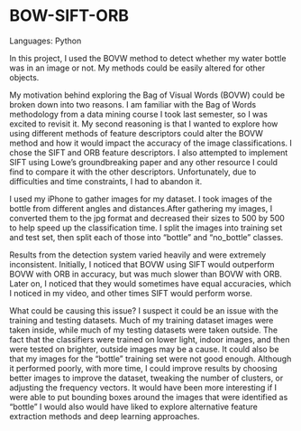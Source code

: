 # BOW-SIFT-ORB
Languages: Python

In this project, I used the BOVW method to detect whether my water bottle was in an image or not. My methods could be easily altered for other objects.

My motivation behind exploring the Bag of Visual Words (BOVW) could be broken down into two reasons. I am familiar with the Bag of Words methodology from a data mining course I took last semester, so I was excited to revisit it. My second reasoning is that I wanted to explore how using different methods of feature descriptors could alter the BOVW method and how it would impact the accuracy of the image classifications. I chose the SIFT and ORB feature descriptors.
I also attempted to implement SIFT using Lowe’s groundbreaking paper and any other resource I could find to compare it with the other descriptors. Unfortunately, due to difficulties and time constraints, I had to abandon it. 

I used my iPhone to gather images for my dataset. I took images of the bottle from different angles and distances.After gathering my images, I converted them to the jpg format and decreased their sizes to 500 by 500 to help speed up the classification time. I split the images into training set and test set, then split each of those into “bottle” and “no_bottle” classes.

Results from the detection system varied heavily and were extremely inconsistent. Initially, I noticed that BOVW using SIFT would outperform BOVW with ORB in accuracy, but was much slower than BOVW with ORB. Later on, I noticed that they would sometimes have equal accuracies, which I noticed in my video, and other times SIFT would perform worse. 

What could be causing this issue? I suspect it could be an issue with the training and testing datasets. Much of my training dataset images were taken inside, while much of my testing datasets were taken outside. The fact that the classifiers were trained on lower light, indoor images, and then were tested on brighter, outside images may be a cause. It could also be that my images for the “bottle” training set were not good enough.
Although it performed poorly, with more time, I could improve results by choosing better images to improve the dataset, tweaking the number of clusters, or adjusting the frequency vectors. It would have been more interesting if I were able to put bounding boxes around the images that were identified as “bottle” I would also would have liked to explore alternative feature extraction methods and deep learning approaches.
